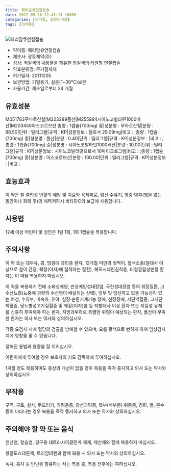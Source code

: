 ```yaml
---
title: 훼리맘큐연질캡슐
date: 2022-09-26 22:43:13 +0800
categories: [의약품, 일반의약품]
tags: [의약품]
---
```

![훼리맘큐연질캡슐](https://nedrug.mfds.go.kr/pbp/cmn/itemImageDownload/147426592401600084)

- 약이름: 훼리맘큐연질캡슐
- 제조사: 광동제약(주)
- 성상: 적갈색의 내용물을 함유한 암갈색의 타원형 연질캡슐
- 약효분류명: 무기질제제
- 허가일자: 20111205
- 보관방법: 기밀용기, 실온(1~30℃)보관
- 사용기간: 제조일로부터 24 개월
## 유효성분
M051783푸마르산철|M223289폴산|M255994시아노코발라민1000배산|M203450아스코르브산
총량 : 1캡슐(700mg) 중|성분명 : 푸마르산철|분량 : 88.50|단위 : 밀리그램|규격 : KP|성분정보 : 철로서 29.09mg|비고 : ;총량 : 1캡슐(700mg) 중|성분명 : 폴산|분량 : 0.40|단위 : 밀리그램|규격 : KP|성분정보 : |비고 : ;총량 : 1캡슐(700mg) 중|성분명 : 시아노코발라민1000배산|분량 : 10.00|단위 : 밀리그램|규격 : KP|성분정보 : 시아노코발라민으로서 10마이크로그램|비고 : ;총량 : 1캡슐(700mg) 중|성분명 : 아스코르브산|분량 : 100.00|단위 : 밀리그램|규격 : KP|성분정보 : |비고 :
## 효능효과
이 약은 철 결핍성 빈혈의 예방 및 치료와 육체피로, 임신·수유기, 병중·병후(병을 앓는 동안이나 회복 후)의 체력저하시 비타민C의 보급에 사용합니다.

## 사용법
12세 이상 어린이 및 성인은 1일 1회, 1회 1캡슐을 복용합니다.

## 주의사항
이 약 또는 대두유, 콩, 땅콩에 과민증 환자, 12개월 미만의 젖먹이, 혈색소증(철대사 이상으로 철이 간장, 췌장(이자)에 침착하는 질환), 헤모시데린침착증, 비철결핍성빈혈 환자는 이 약을 복용하지 마십시오.

이 약을 복용하기 전에 소화성궤양, 만성궤양성대장염, 국한성대장염 등의 위장질환, 고수산뇨증(뇨중에 과량의 수산염이 배설되는 상태), 임부 및 임신하고 있을 가능성이 있는 여성, 수유부, 미숙아, 유아, 심장·순환기계기능 장애, 신장장애, 저단백혈증, 고지단백혈증, 당뇨병성고지질혈증 및 췌장(이자)염 등 지방대사 이상 환자 또는 지질성 유제를 신중히 투여해야 하는 환자, 지방과부하로 특별한 위험이 예상되는 환자, 폴산이 부족한 환자는 의사 또는 약사와 상의하십시오.

각종 요검사 시에 혈당의 검출을 방해할 수 있으며, 요를 황색으로 변하게 하여 임상검사치에 영향을 줄 수 있습니다.

정해진 용법과 용량을 잘 지키십시오.

어린이에게 투여할 경우 보호자의 지도 감독하에 투여하십시오.

1개월 정도 복용하여도 증상의 개선이 없을 경우 복용을 즉각 중지하고 의사 또는 약사와 상의하십시오.

## 부작용
구역, 구토, 설사, 두드러기, 가려움증, 광선과민증, 복부(배부분)·위통증, 경련, 열, 혼수 등이 나타나는 경우 복용을 즉각 중지하고 의사 또는 약사와 상의하십시오.

## 주의해야 할 약 또는 음식
인산염, 칼슘염, 경구용 테트라사이클린계 제제, 제산제와 함께 복용하지 마십시오.

항알도스테론제, 트리암테렌과 함께 복용 시 의사 또는 약사와 상의하십시오.

녹차, 홍차 등 탄닌을 함유하는 차는 복용 중, 복용 전후에는 피하십시오.

